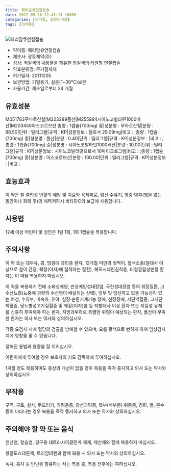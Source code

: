 ```yaml
---
title: 훼리맘큐연질캡슐
date: 2022-09-26 22:43:13 +0800
categories: [의약품, 일반의약품]
tags: [의약품]
---
```

![훼리맘큐연질캡슐](https://nedrug.mfds.go.kr/pbp/cmn/itemImageDownload/147426592401600084)

- 약이름: 훼리맘큐연질캡슐
- 제조사: 광동제약(주)
- 성상: 적갈색의 내용물을 함유한 암갈색의 타원형 연질캡슐
- 약효분류명: 무기질제제
- 허가일자: 20111205
- 보관방법: 기밀용기, 실온(1~30℃)보관
- 사용기간: 제조일로부터 24 개월
## 유효성분
M051783푸마르산철|M223289폴산|M255994시아노코발라민1000배산|M203450아스코르브산
총량 : 1캡슐(700mg) 중|성분명 : 푸마르산철|분량 : 88.50|단위 : 밀리그램|규격 : KP|성분정보 : 철로서 29.09mg|비고 : ;총량 : 1캡슐(700mg) 중|성분명 : 폴산|분량 : 0.40|단위 : 밀리그램|규격 : KP|성분정보 : |비고 : ;총량 : 1캡슐(700mg) 중|성분명 : 시아노코발라민1000배산|분량 : 10.00|단위 : 밀리그램|규격 : KP|성분정보 : 시아노코발라민으로서 10마이크로그램|비고 : ;총량 : 1캡슐(700mg) 중|성분명 : 아스코르브산|분량 : 100.00|단위 : 밀리그램|규격 : KP|성분정보 : |비고 :
## 효능효과
이 약은 철 결핍성 빈혈의 예방 및 치료와 육체피로, 임신·수유기, 병중·병후(병을 앓는 동안이나 회복 후)의 체력저하시 비타민C의 보급에 사용합니다.

## 사용법
12세 이상 어린이 및 성인은 1일 1회, 1회 1캡슐을 복용합니다.

## 주의사항
이 약 또는 대두유, 콩, 땅콩에 과민증 환자, 12개월 미만의 젖먹이, 혈색소증(철대사 이상으로 철이 간장, 췌장(이자)에 침착하는 질환), 헤모시데린침착증, 비철결핍성빈혈 환자는 이 약을 복용하지 마십시오.

이 약을 복용하기 전에 소화성궤양, 만성궤양성대장염, 국한성대장염 등의 위장질환, 고수산뇨증(뇨중에 과량의 수산염이 배설되는 상태), 임부 및 임신하고 있을 가능성이 있는 여성, 수유부, 미숙아, 유아, 심장·순환기계기능 장애, 신장장애, 저단백혈증, 고지단백혈증, 당뇨병성고지질혈증 및 췌장(이자)염 등 지방대사 이상 환자 또는 지질성 유제를 신중히 투여해야 하는 환자, 지방과부하로 특별한 위험이 예상되는 환자, 폴산이 부족한 환자는 의사 또는 약사와 상의하십시오.

각종 요검사 시에 혈당의 검출을 방해할 수 있으며, 요를 황색으로 변하게 하여 임상검사치에 영향을 줄 수 있습니다.

정해진 용법과 용량을 잘 지키십시오.

어린이에게 투여할 경우 보호자의 지도 감독하에 투여하십시오.

1개월 정도 복용하여도 증상의 개선이 없을 경우 복용을 즉각 중지하고 의사 또는 약사와 상의하십시오.

## 부작용
구역, 구토, 설사, 두드러기, 가려움증, 광선과민증, 복부(배부분)·위통증, 경련, 열, 혼수 등이 나타나는 경우 복용을 즉각 중지하고 의사 또는 약사와 상의하십시오.

## 주의해야 할 약 또는 음식
인산염, 칼슘염, 경구용 테트라사이클린계 제제, 제산제와 함께 복용하지 마십시오.

항알도스테론제, 트리암테렌과 함께 복용 시 의사 또는 약사와 상의하십시오.

녹차, 홍차 등 탄닌을 함유하는 차는 복용 중, 복용 전후에는 피하십시오.

